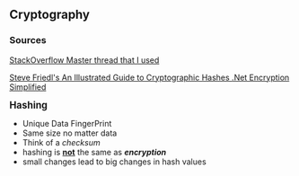 ## Cryptography

### Sources
[StackOverflow Master thread that I used](https://stackoverflow.com/questions/481160/is-bcrypt-a-good-hashing-algorithm-to-use-in-c-where-can-i-find-it/4435888)

[Steve Friedl's An Illustrated Guide to Cryptographic Hashes
](http://www.unixwiz.net/techtips/iguide-crypto-hashes.html)
[.Net Encryption Simplified](https://www.codeproject.com/Articles/10154/NET-Encryption-Simplified)

<big><b class="Aqua">Hashing</b></big>
<span class="Aqua">
- Unique Data FingerPrint
- Same size no matter data
- Think of a <i class="RoyalBlue">checksum</i>
- hashing is <b><u>not</u></b> the same as <b><i class="Orange">encryption</i></b>
- small changes lead to big changes in hash values

</span>